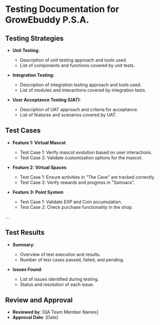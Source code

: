 # Testing Documentation for GrowEbuddy P.S.A.

## Testing Strategies
- **Unit Testing**:
  - Description of unit testing approach and tools used.
  - List of components and functions covered by unit tests.

- **Integration Testing**:
  - Description of integration testing approach and tools used.
  - List of modules and interactions covered by integration tests.

- **User Acceptance Testing (UAT)**:
  - Description of UAT approach and criteria for acceptance.
  - List of features and scenarios covered by UAT.

## Test Cases
- **Feature 1: Virtual Mascot**
  - Test Case 1: Verify mascot evolution based on user interactions.
  - Test Case 2: Validate customization options for the mascot.

- **Feature 2: Virtual Spaces**
  - Test Case 1: Ensure activities in "The Cave" are tracked correctly.
  - Test Case 2: Verify rewards and progress in "Samsara".

- **Feature 3: Point System**
  - Test Case 1: Validate EXP and Coin accumulation.
  - Test Case 2: Check purchase functionality in the shop.

...

## Test Results
- **Summary**:
  - Overview of test execution and results.
  - Number of test cases passed, failed, and pending.

- **Issues Found**:
  - List of issues identified during testing.
  - Status and resolution of each issue.

## Review and Approval
- **Reviewed by**: [QA Team Member Names]
- **Approval Date**: [Date] 